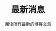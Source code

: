 ---
title: "最新消息"
subtitle: "阅读所有最新的博客文章"
# meta description
description: "Read all latest blog posts"
draft: false
---